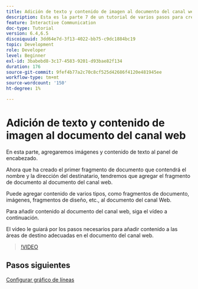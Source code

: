 ```yaml
---
title: Adición de texto y contenido de imagen al documento del canal web
description: Esta es la parte 7 de un tutorial de varios pasos para crear su primer documento de comunicaciones interactivas. En esta parte, agregaremos imágenes y contenido de texto al panel de encabezado.
feature: Interactive Communication
doc-type: Tutorial
version: 6.4,6.5
discoiquuid: 3dd64e7d-3f13-4022-bb75-c9dc1884bc19
topic: Development
role: Developer
level: Beginner
exl-id: 3babebd8-3c17-4583-9201-d93bae82f134
duration: 176
source-git-commit: 9fef4b77a2c70c8cf525d42686f4120e481945ee
workflow-type: tm+mt
source-wordcount: '150'
ht-degree: 1%

---
```


# Adición de texto y contenido de imagen al documento del canal web

En esta parte, agregaremos imágenes y contenido de texto al panel de encabezado.

Ahora que ha creado el primer fragmento de documento que contendrá el nombre y la dirección del destinatario, tendremos que agregar el fragmento de documento al documento del canal web.

Puede agregar contenido de varios tipos, como fragmentos de documento, imágenes, fragmentos de diseño, etc., al documento del canal Web.

Para añadir contenido al documento del canal web, siga el vídeo a continuación.

El vídeo le guiará por los pasos necesarios para añadir contenido a las áreas de destino adecuadas en el documento del canal web.

>[!VIDEO](https://video.tv.adobe.com/v/22359?quality=12&learn=on)

## Pasos siguientes

[Configurar gráfico de líneas](./parteight.md)

